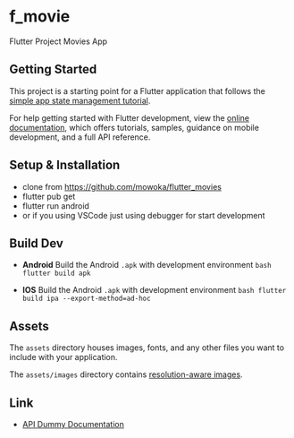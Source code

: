 # f_movie

Flutter Project Movies App

## Getting Started

This project is a starting point for a Flutter application that follows the
[simple app state management
tutorial](https://flutter.dev/docs/development/data-and-backend/state-mgmt/simple).

For help getting started with Flutter development, view the
[online documentation](https://flutter.dev/docs), which offers tutorials,
samples, guidance on mobile development, and a full API reference.


## Setup & Installation
- clone from https://github.com/mowoka/flutter_movies
- flutter pub get
- flutter run android
- or if you using VSCode just using debugger for start development


## Build Dev

- **Android**
    Build the Android `.apk` with development environment
      ```bash
      flutter build apk
      ```

- **IOS**
    Build the Android `.apk` with development environment
      ```bash
     flutter build ipa --export-method=ad-hoc
      ```


## Assets

The `assets` directory houses images, fonts, and any other files you want to
include with your application.

The `assets/images` directory contains [resolution-aware
images](https://flutter.dev/docs/development/ui/assets-and-images#resolution-aware).

## Link 
- [API Dummy Documentation](https://rapidapi.com/SAdrian/api/moviesdatabase)

